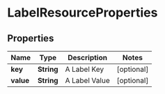 

# LabelResourceProperties

## Properties

Name | Type | Description | Notes
------------ | ------------- | ------------- | -------------
**key** | **String** | A Label Key |  [optional]
**value** | **String** | A Label Value |  [optional]



